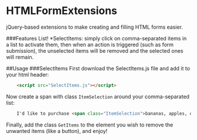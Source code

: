 # HTMLFormExtensions
jQuery-based extensions to make creating and filling HTML forms easier.

###Features List!
*SelectItems: simply click on comma-separated items in a list to activate them, then when an action is triggered (such as form submission), the unselected items will be removed and the selected ones will remain.

##Usage
###SelectItems
First download the SelectItems.js file and add it to your html header:
```html
	<script src="SelectItems.js"></script>
```
Now create a span with class `ItemSelection` around your comma-separated list:
```html
	I'd like to purchase <span class="ItemSelection">bananas, apples, oranges, and chickens</span>.
```
Finally, add the class `GetItems` to the element you wish to remove the unwanted items (like a button), and enjoy!

